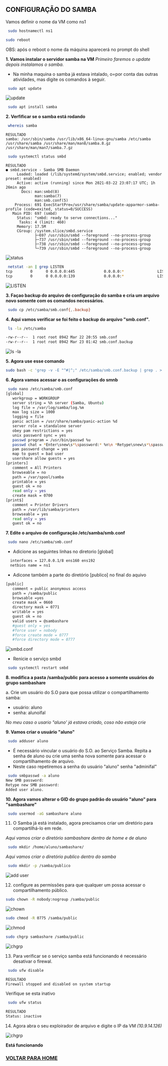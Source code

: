 ## CONFIGURAÇÃO DO SAMBA

Vamos definir o nome da VM como ns1
```bash
 sudo hostnamectl ns1
 ```
 ```bash
 sudo reboot
```
OBS: após o reboot o nome da máquina aparecerá no prompt do shell


   **1. Vamos instalar o servidor samba na VM**
   _Primeiro faremos o update depois instalamos o samba._
   * Na minha maquina o samba já estava intalado, o=por conta das outras atividades, mas digite os comandos à seguir.
   
```bash
 sudo apt update
 ```
 ![update](https://github.com/0rmindo/SRed-2021/blob/main/imaegens/11.jpg)
 
```bash
 sudo apt install samba
```
   
   **2. Verfificar se o samba está rodando**

```bash
 whereis samba
```
```
RESULTADO
samba: /usr/sbin/samba /usr/lib/x86_64-linux-gnu/samba /etc/samba /usr/share/samba /usr/share/man/man8/samba.8.gz /usr/share/man/man7/samba.7.gz
```
```bash
 sudo systemctl status smbd
```
```
RESULTADO
● smbd.service - Samba SMB Daemon
     Loaded: loaded (/lib/systemd/system/smbd.service; enabled; vendor preset: enabled)
     Active: active (running) since Mon 2021-03-22 23:07:17 UTC; 1h 26min ago
       Docs: man:smbd(8)
             man:samba(7)
             man:smb.conf(5)
    Process: 691 ExecStartPre=/usr/share/samba/update-apparmor-samba-profile (code=exited, status=0/SUCCESS)
   Main PID: 697 (smbd)
     Status: "smbd: ready to serve connections..."
      Tasks: 4 (limit: 460)
     Memory: 17.5M
     CGroup: /system.slice/smbd.service
             ├─697 /usr/sbin/smbd --foreground --no-process-group
             ├─737 /usr/sbin/smbd --foreground --no-process-group
             ├─738 /usr/sbin/smbd --foreground --no-process-group
             └─739 /usr/sbin/smbd --foreground --no-process-group

```
 ![status](https://github.com/0rmindo/SRed-2021/blob/main/imaegens/30.jpg)

```bash
 netstat -an | grep LISTEN
tcp        0      0 0.0.0.0:445             0.0.0.0:*               LISTEN     
tcp        0      0 0.0.0.0:139             0.0.0.0:*               LISTEN   
```
 ![LISTEN](https://github.com/0rmindo/SRed-2021/blob/main/imaegens/12.jpg)

  **3. Façao backup do arquivo de configuração do samba e cria um arquivo novo somente com os comandos necessários.**
  
```bash
 sudo cp /etc/samba/smb.conf{,.backup}
 ```
 
 
   **4. Aqui vamos verificar se foi feito o backup do arquivo "smb.conf".**
    
```bash
 ls -la /etc/samba
```
```bash
-rw-r--r--  1 root root 8942 Mar 22 20:55 smb.conf
-rw-r--r--  1 root root 8942 Mar 23 01:42 smb.conf.backup
```
 ![ls -la](https://github.com/0rmindo/SRed-2021/blob/main/imaegens/31.jpg)

   **5. Agora use esse comando**
```bash
sudo bash -c 'grep -v -E "^#|^;" /etc/samba/smb.conf.backup | grep . > /etc/samba/smb.conf'
```

   **6. Agora vamos acessar o as configurações do smnb**

```bash
 sudo nano /etc/samba/smb.conf
[global]
   workgroup = WORKGROUP
   server string = %h server (Samba, Ubuntu)
   log file = /var/log/samba/log.%m
   max log size = 1000
   logging = file
   panic action = /usr/share/samba/panic-action %d
   server role = standalone server
   obey pam restrictions = yes
   unix password sync = yes
   passwd program = /usr/bin/passwd %u
   passwd chat = *Enter\snew\s*\spassword:* %n\n *Retype\snew\s*\spassword:* %n\n *password\supdated\ssuccessfully* .
   pam password change = yes
   map to guest = bad user
   usershare allow guests = yes
[printers]
   comment = All Printers
   browseable = no
   path = /var/spool/samba
   printable = yes
   guest ok = no
   read only = yes
   create mask = 0700
[print$]
   comment = Printer Drivers
   path = /var/lib/samba/printers
   browseable = yes
   read only = yes
   guest ok = no
```


  
  
  **7. Edite o arquivo de configuração /etc/samba/smb.conf**


```bash
 sudo nano /etc/samba/smb.conf
```

  * Adicione as seguintes linhas no diretorio [global] 

```bash
  interfaces = 127.0.0.1/8 ens160 ens192
  netbios name = ns1
```

  * Adicone também a parte do diretório [publico] no final do aquivo


```bash
[public]
   comment = public anonymous access
   path = /samba/public
   browsable =yes
   create mask = 0660
   directory mask = 0771
   writable = yes
   guest ok = no
   valid users = @sambashare
   #guest only = yes
   #force user = nobody
   #force create mode = 0777
   #force directory mode = 0777
```
   
![smbd.conf](https://github.com/0rmindo/SRed-2021/blob/main/imaegens/13.jpg)

   * Renicie o serviço smbd
    
```bash
 sudo systemctl restart smbd
```

   **8. modifica a pasta /samba/public para acesso a somente usuários do grupo sambashare**
 
   a. Crie um usuário do S.O para que possa utilizar o compartilhamento samba:
   * usuário: aluno
   * senha: alunoifal
   
   _No meu caso o usario "aluno' já estava criado, coso não esteja crie_
    
   **9. Vamos criar o usuário "aluno"**
   
```bash
 sudo adduser aluno
```

   * É necessário vincular o usuário do S.O. ao Serviço Samba. Repita a senha de aluno ou crie uma senha nova somente para acessar o compartilhamento de arquivo. 
   * Neste caso repetiremos a senha do usuário "aluno" senha "adminifal"
    
```bash
 sudo smbpasswd -a aluno
New SMB password:
Retype new SMB password:
Added user aluno.
```

   **10. Agora vamos alterar o GID do grupo padrão do usuário "aluno" para "sambashare"**

```bash
 sudo usermod -aG sambashare aluno

```
    
   11. O Samba já está instalado, agora precisamos criar um diretório para compartilhá-lo em rede.
    
   _Aqui vamos criar o diretório sambashare dentro de home e de aluno_
      
```bash
 sudo mkdir /home/aluno/sambashare/
```

   _Aqui vamos criar o diretório publico dentro do samba_

```bash
 sudo mkdir -p /samba/publico
```

 ![add user](https://github.com/0rmindo/SRed-2021/blob/main/imaegens/14.jpg)

   12. configure as permissões para que qualquer um possa acessar o compartilhamento público.

```bash
sudo chown -R nobody:nogroup /samba/public
```
 ![chown](https://github.com/0rmindo/SRed-2021/blob/main/imaegens/15.jpg)

```bash
sudo chmod -R 0775 /samba/public
```
 ![chmod](https://github.com/0rmindo/SRed-2021/blob/main/imaegens/16.jpg)

```bash
sudo chgrp sambashare /samba/public
```
 ![chgrp](https://github.com/0rmindo/SRed-2021/blob/main/imaegens/17.jpg)


   13. Para verificar se o serviço samba está funcionando é necessário desativar o firewal.
   
```bash
 sudo ufw disable
```
```bash
RESULTADO
Firewall stopped and disabled on system startup
```
  Verifique se esta inativo
```bash
 sudo ufw status
```
```bash
RESULTADO
Status: inactive
```
   14. Agora abra o seu exploirador de arquivo e digite o IP da VM _(10.9.14.126)_

 ![chgrp](https://github.com/0rmindo/SRed-2021/blob/main/imaegens/32.jpg)
 
 **Está funcionando**
  
### [VOLTAR PARA HOME](https://github.com/0rmindo/SRed-2021/blob/main/README.md)
